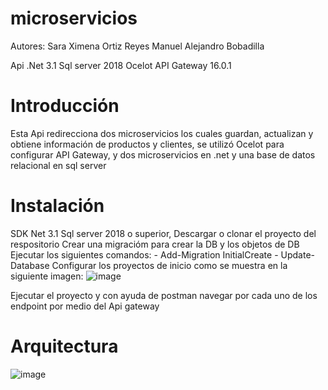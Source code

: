 # microservicios
Autores: Sara Ximena Ortiz Reyes
         Manuel Alejandro Bobadilla
         
Api .Net 3.1
Sql server 2018
Ocelot API Gateway 16.0.1

# Introducción
Esta Api redirecciona dos microservicios los cuales guardan, actualizan y obtiene información de productos y clientes, se utilizó Ocelot para configurar API Gateway, y dos microservicios en .net y una base de datos relacional en sql server

# Instalación 

SDK Net 3.1
Sql server 2018 o superior,
Descargar o clonar el proyecto del respositorio
Crear una migracióm para crear la DB y los objetos de DB
  Ejecutar los siguientes comandos:
    - Add-Migration InitialCreate
    - Update-Database
Configurar los proyectos de inicio como se muestra en la siguiente imagen:
![image](https://user-images.githubusercontent.com/7612153/170155606-034ed4c5-f5cf-4c00-9eb2-f8ffa486e6c0.png)

Ejecutar el proyecto y con ayuda de postman navegar por cada uno de los endpoint por medio del Api gateway

# Arquitectura

![image](https://user-images.githubusercontent.com/7612153/170156561-4c5e7d3f-34fc-45a8-ba87-941c24160824.png)



